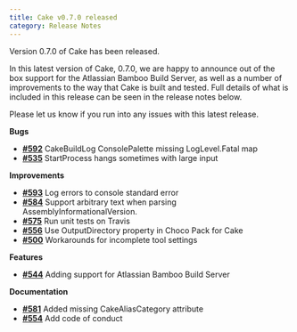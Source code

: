 ```yaml
---
title: Cake v0.7.0 released
category: Release Notes
---
```


Version 0.7.0 of Cake has been released.

In this latest version of Cake, 0.7.0, we are happy to announce out of the box support for the Atlassian Bamboo Build Server, as well as a number of improvements to the way that Cake is built and tested.  Full details of what is included in this release can be seen in the release notes below.   

Please let us know if you run into any issues with this latest release.

<!--excerpt-->

__Bugs__

- [__#592__](https://github.com/cake-build/cake/issues/592) CakeBuildLog ConsolePalette missing LogLevel.Fatal map
- [__#535__](https://github.com/cake-build/cake/issues/535) StartProcess hangs sometimes with large input

__Improvements__

- [__#593__](https://github.com/cake-build/cake/issues/593) Log errors to console standard error
- [__#584__](https://github.com/cake-build/cake/pull/584) Support arbitrary text when parsing AssemblyInformationalVersion.
- [__#575__](https://github.com/cake-build/cake/issues/575) Run unit tests on Travis
- [__#556__](https://github.com/cake-build/cake/issues/556) Use OutputDirectory property in Choco Pack for Cake
- [__#500__](https://github.com/cake-build/cake/issues/500) Workarounds for incomplete tool settings

__Features__

- [__#544__](https://github.com/cake-build/cake/issues/544) Adding support for Atlassian Bamboo Build Server 

__Documentation__

- [__#581__](https://github.com/cake-build/cake/pull/581) Added missing CakeAliasCategory attribute
- [__#554__](https://github.com/cake-build/cake/issues/554) Add code of conduct
